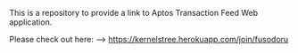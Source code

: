 This is a repository to provide a link to Aptos Transaction Feed Web application. 

Please check out here: 
--> https://kernelstree.herokuapp.com/join/fusodoru
